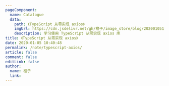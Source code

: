 ```yaml
---
pageComponent:
  name: Catalogue
  data:
    path: 《TypeScript 从零实现 axios》
    imgUrl: https://cdn.jsdelivr.net/gh/橙子/image_store/blog/20200105104632.png
    description: 学习使用 TypeScript 从零实现 axios 库
title: 《TypeScript 从零实现 axios》
date: 2020-01-05 10:40:48
permalink: /note/typescript-axios/
article: false
comment: false
editLink: false
author:
  name: 橙子
  link:
---
```

